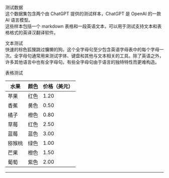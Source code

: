测试数据  
这个数据集包含两个由 ChatGPT 提供的测试样本，ChatGPT 是 OpenAI 的一款 AI 语言模型。  
这些样本包括一个 markdown 表格和一段英语文本，可以用于测试支持文本和表格格式的英译汉翻译软件。  

文本测试  
快速的棕色狐狸跳过慵懒的狗。这个全字母句至少包含英语字母表中的每个字母一次。全字母句通常用来测试字体、键盘和其他与文本相关的工具。除了英语之外，许多其他语言中也有全字母句。有些全字母句由于语言的独特特性而更难构造。  

表格测试

| 水果 | 颜色 | 价格（美元） |
| --- | --- | --- |
| 苹果 | 红色 | 1.20 |
| 香蕉 | 黄色 | 0.50 |
| 橘子 | 橙色 | 0.80 |
| 草莓 | 红色 | 2.50 |
| 蓝莓 | 蓝色 | 3.00 |
| 猕猴桃 | 绿色 | 1.00 |
| 芒果 | 橙色 | 1.50 |
| 葡萄 | 紫色 | 2.00 |

---

